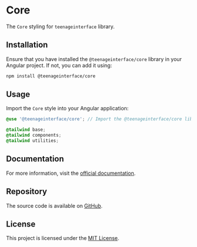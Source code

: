 # Core

The `Core` styling for `teenageinterface` library.

## Installation

Ensure that you have installed the `@teenageinterface/core` library in your Angular project. If not, you can add it using:

```bash
npm install @teenageinterface/core
```

## Usage

Import the `Core` style into your Angular application:

```scss
@use '@teenageinterface/core'; // Import the @teenageinterface/core library styles

@tailwind base;
@tailwind components;
@tailwind utilities;
```

## Documentation

For more information, visit the [official documentation]().

## Repository

The source code is available on [GitHub](https://github.com/0K00/teenageinterface).

## License

This project is licensed under the [MIT License](https://github.com/0K00/teenageinterface/blob/main/LICENSE.MD).
